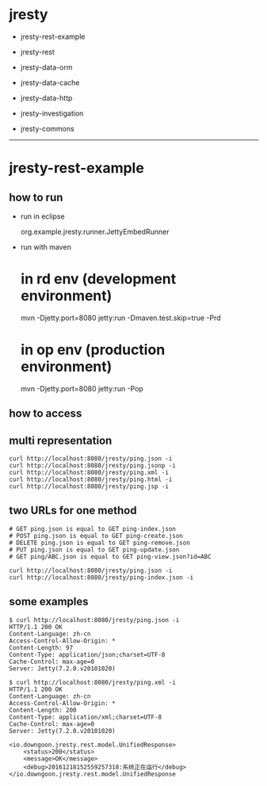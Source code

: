 # jresty

- jresty-rest-example
- jresty-rest

- jresty-data-orm
- jresty-data-cache
- jresty-data-http

- jresty-investigation

- jresty-commons

---

# jresty-rest-example

## how to run

- run in eclipse

	org.example.jresty.runner.JettyEmbedRunner
	
- run with maven
	
	# in rd env (development environment)
	mvn -Djetty.port=8080 jetty:run -Dmaven.test.skip=true -Prd
	
	# in op env (production environment)
	mvn -Djetty.port=8080 jetty:run -Pop
	
	
## how to access

## multi representation

	curl http://localhost:8080/jresty/ping.json -i
	curl http://localhost:8080/jresty/ping.jsonp -i
	curl http://localhost:8080/jresty/ping.xml -i
	curl http://localhost:8080/jresty/ping.html -i
	curl http://localhost:8080/jresty/ping.jsp -i

## two URLs for one method
	
	# GET ping.json is equal to GET ping-index.json
	# POST ping.json is equal to GET ping-create.json
	# DELETE ping.json is equal to GET ping-remove.json
	# PUT ping.json is equal to GET ping-update.json
	# GET ping/ABC.json is equal to GET ping-view.json?id=ABC

	curl http://localhost:8080/jresty/ping.json -i
	curl http://localhost:8080/jresty/ping-index.json -i
	

## some examples 

	$ curl http://localhost:8080/jresty/ping.json -i
	HTTP/1.1 200 OK
	Content-Language: zh-cn
	Access-Control-Allow-Origin: *
	Content-Length: 97
	Content-Type: application/json;charset=UTF-8
	Cache-Control: max-age=0
	Server: Jetty(7.2.0.v20101020)
	
	$ curl http://localhost:8080/jresty/ping.xml -i
	HTTP/1.1 200 OK
	Content-Language: zh-cn
	Access-Control-Allow-Origin: *
	Content-Length: 200
	Content-Type: application/xml;charset=UTF-8
	Cache-Control: max-age=0
	Server: Jetty(7.2.0.v20101020)

	<io.downgoon.jresty.rest.model.UnifiedResponse>
  		<status>200</status>
  		<message>OK</message>
  		<debug>20161218152559257318:系统正在运行</debug>
	</io.downgoon.jresty.rest.model.UnifiedResponse
	
	